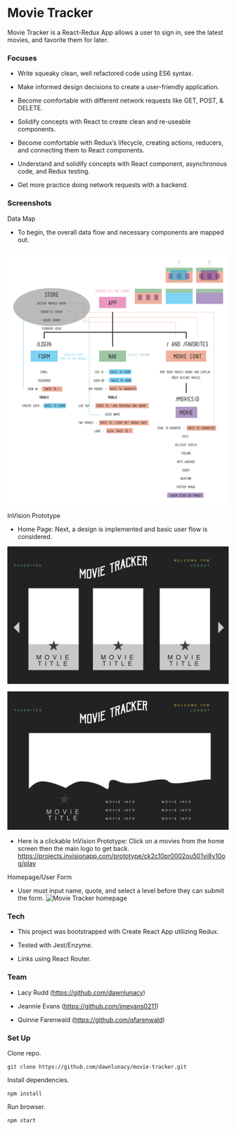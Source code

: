 # Movie Tracker

Movie Tracker is a React-Redux App allows a user to sign in, see the latest movies, and favorite them for later.

### Focuses

- Write squeaky clean, well refactored code using ES6 syntax.

- Make informed design decisions to create a user-friendly application.

- Become comfortable with different network requests like GET, POST, & DELETE.

- Solidify concepts with React to create clean and re-useable components.

- Become comfortable with Redux’s lifecycle, creating actions, reducers, and connecting them to React components.

- Understand and solidify concepts with React component, asynchronous code, and Redux testing.

- Get more practice doing network requests with a backend.

### Screenshots
Data Map
- To begin, the overall data flow and necessary components are mapped out.

![Movie Tracker homepage](src/images/MovieTracker_data-map.png)

InVision Prototype
- Home Page: Next, a design is implemented and basic user flow is considered.

![Movie Tracker prototype all movies](src/images/MovieTracker_protoype_all-movies.png)

![Movie Tracker prototype movie](src/images/MovieTracker_prototype_movie.png)

- Here is a clickable InVision Prototype: Click on a movies from the home screen then the main logo to get back.
https://projects.invisionapp.com/prototype/ck2c10pr0002ou501vi8y10og/play

Homepage/User Form
- User must input name, quote, and select a level before they can submit the form.
![Movie Tracker homepage](src/images/.png)

### Tech

- This project was bootstrapped with Create React App utilizing Redux.

- Tested with Jest/Enzyme.

- Links using React Router.

### Team

- Lacy Rudd (https://github.com/dawnlunacy)

- Jeannie Evans (https://github.com/jmevans0211)

- Quinne Farenwald (https://github.com/qfarenwald)

### Set Up

Clone repo.
```
git clone https://github.com/dawnlunacy/movie-tracker.git
```
Install dependencies.
```
npm install
```
Run browser.
```
npm start
```

